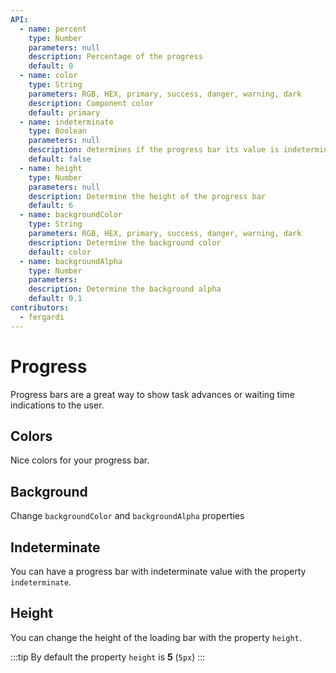 ```yaml
---
API:
  - name: percent
    type: Number
    parameters: null
    description: Percentage of the progress
    default: 0
  - name: color
    type: String
    parameters: RGB, HEX, primary, success, danger, warning, dark
    description: Component color
    default: primary
  - name: indeterminate
    type: Boolean
    parameters: null
    description: determines if the progress bar its value is indeterminate and adds an animation
    default: false
  - name: height
    type: Number
    parameters: null
    description: Determine the height of the progress bar
    default: 6
  - name: backgroundColor
    type: String
    parameters: RGB, HEX, primary, success, danger, warning, dark
    description: Determine the background color
    default: color
  - name: backgroundAlpha
    type: Number
    parameters:
    description: Determine the background alpha
    default: 0.1
contributors:
  - fergardi
---
```


# Progress

<box header>

  Progress bars are a great way to show task advances or waiting time indications to the user.

</box>


<box>

## Colors

Nice colors for your progress bar.

<vuecode md>
<template #demo>
<div>
  <vs-progress :percent="100" color="primary">primary</vs-progress>
  <vs-progress :percent="90" color="warning">warning</vs-progress>
  <vs-progress :percent="75" color="danger">danger</vs-progress>
  <vs-progress :percent="60" color="success">success</vs-progress>
  <vs-progress :percent="45" color="dark">dark</vs-progress>
  <vs-progress :percent="30" color="rgb(164, 69, 15)">RGB</vs-progress>
  <vs-progress :percent="15" color="#24c1a0">HEX</vs-progress>
</div>
</template>
<template #code>

```html
  <vs-progress :percent="100" color="primary">primary</vs-progress>
  <vs-progress :percent="90" color="warning">warning</vs-progress>
  <vs-progress :percent="75" color="danger">danger</vs-progress>
  <vs-progress :percent="60" color="success">success</vs-progress>
  <vs-progress :percent="45" color="dark">dark</vs-progress>
  <vs-progress :percent="30" color="rgb(164, 69, 15)">RGB</vs-progress>
  <vs-progress :percent="15" color="#24c1a0">HEX</vs-progress>
```

</template>
</vuecode>

</box>

<box>

## Background

Change `backgroundColor` and `backgroundAlpha` properties

<vuecode md>
<template #demo>
<div>
  <vs-progress :percent="95" color="lightgrey" backgroundColor="primary" :backgroundAlpha="0.3">primary</vs-progress>
  <vs-progress :percent="90" color="lightgrey" backgroundColor="warning" :backgroundAlpha="0.4">warning</vs-progress>
  <vs-progress :percent="75" color="lightgrey" backgroundColor="danger" :backgroundAlpha="0.5">danger</vs-progress>
  <vs-progress :percent="60" color="lightgrey" backgroundColor="success" :backgroundAlpha="0.6">success</vs-progress>
  <vs-progress :percent="45" color="lightgrey" backgroundColor="dark" :backgroundAlpha="0.7">dark</vs-progress>
  <vs-progress :percent="30" color="lightgrey" backgroundColor="rgb(164, 69, 15)" :backgroundAlpha="0.8">RGB</vs-progress>
  <vs-progress :percent="15" color="lightgrey" backgroundColor="#24c1a0" :backgroundAlpha="0.9">HEX</vs-progress>
</div>
</template>
<template #code>

```html
  <vs-progress :percent="95" color="lightgrey" backgroundColor="primary" :backgroundAlpha="0.3">primary</vs-progress>
  <vs-progress :percent="90" color="lightgrey" backgroundColor="warning" :backgroundAlpha="0.4">warning</vs-progress>
  <vs-progress :percent="75" color="lightgrey" backgroundColor="danger" :backgroundAlpha="0.5">danger</vs-progress>
  <vs-progress :percent="60" color="lightgrey" backgroundColor="success" :backgroundAlpha="0.6">success</vs-progress>
  <vs-progress :percent="45" color="lightgrey" backgroundColor="dark" :backgroundAlpha="0.7">dark</vs-progress>
  <vs-progress :percent="30" color="lightgrey" backgroundColor="rgb(164, 69, 15)" :backgroundAlpha="0.8">RGB</vs-progress>
  <vs-progress :percent="15" color="lightgrey" backgroundColor="#24c1a0" :backgroundAlpha="0.9">HEX</vs-progress>
```

</template>
</vuecode>

</box>


<box>

## Indeterminate

You can have a progress bar with indeterminate value with the property `indeterminate`.

<vuecode md>
<template #demo>
<div>
  <vs-progress indeterminate color="primary">primary</vs-progress>
</div>
</template>
<template #code>

```html
  <vs-progress indeterminate color="primary">primary</vs-progress>
```

</template>
</vuecode>

</box>


<box>

## Height

You can change the height of the loading bar with the property `height`.

:::tip
By default the property `height` is **5** (`5px`)
:::

<vuecode md>
<template #demo>
<div>
  <vs-progress :height="2" :percent="100" color="primary">primary</vs-progress>
  <vs-progress :height="4" :percent="80" color="warning">warning</vs-progress>
  <vs-progress :height="8" :percent="60" color="danger">danger</vs-progress>
  <vs-progress :height="12" :percent="40" color="success">success</vs-progress>
</div>
</template>
<template #code>

```html
<vs-progress :height="2" :percent="100" color="primary">primary</vs-progress>
<vs-progress :height="4" :percent="80" color="warning">warning</vs-progress>
<vs-progress :height="8" :percent="60" color="danger">danger</vs-progress>
<vs-progress :height="12" :percent="40" color="success">success</vs-progress>
```

</template>
</vuecode>

</box>
